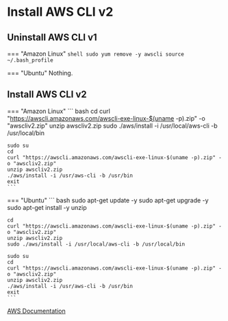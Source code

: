 # Install AWS CLI v2

## Uninstall AWS CLI v1

=== "Amazon Linux"
    ``` shell
    sudo yum remove -y awscli
    source ~/.bash_profile
    ```

=== "Ubuntu"
    Nothing.

## Install AWS CLI v2

=== "Amazon Linux"
    ``` bash
    cd
    curl "https://awscli.amazonaws.com/awscli-exe-linux-$(uname -p).zip" -o "awscliv2.zip"
    unzip awscliv2.zip
    sudo ./aws/install -i /usr/local/aws-cli -b /usr/local/bin

    sudo su
    cd
    curl "https://awscli.amazonaws.com/awscli-exe-linux-$(uname -p).zip" -o "awscliv2.zip"
    unzip awscliv2.zip
    ./aws/install -i /usr/aws-cli -b /usr/bin
    exit
    ```

=== "Ubuntu"
    ``` bash
    sudo apt-get update -y
    sudo apt-get upgrade -y
    sudo apt-get install -y unzip

    cd
    curl "https://awscli.amazonaws.com/awscli-exe-linux-$(uname -p).zip" -o "awscliv2.zip"
    unzip awscliv2.zip
    sudo ./aws/install -i /usr/local/aws-cli -b /usr/local/bin

    sudo su
    cd
    curl "https://awscli.amazonaws.com/awscli-exe-linux-$(uname -p).zip" -o "awscliv2.zip"
    unzip awscliv2.zip
    ./aws/install -i /usr/aws-cli -b /usr/bin
    exit
    ```

<!-- === "x86"
    ``` shell
    curl "https://awscli.amazonaws.com/awscli-exe-linux-x86_64.zip" -o "awscliv2.zip"
    unzip awscliv2.zip
    sudo ./aws/install
    ```

=== "ARM"
    ``` shell
    curl "https://awscli.amazonaws.com/awscli-exe-linux-aarch64.zip" -o "awscliv2.zip"
    unzip awscliv2.zip
    sudo ./aws/install
    ``` -->

[AWS Documentation](https://docs.aws.amazon.com/cli/latest/userguide/getting-started-install.html)
